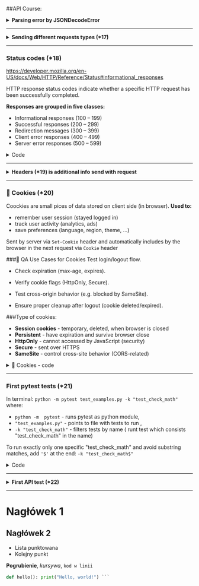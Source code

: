 ##API Course:

<details><summary><b>Parsing error by JSONDecodeError</b></summary>

```python
# If the response is not valid JSON format, catch the parsing error
from json.decoder import JSONDecodeError
import requests

response = requests.get("https://playground.learnqa.ru/api/get_text")

# Attempt to parse the response body as JSON
try:
    parsed_response_text = response.json()
    print(parsed_response_text)
except JSONDecodeError:
    print(f"Response is not a JSON format.\nRaw response text: {response.text}\nStatus code: {response.status_code}")
```

</details>

_______________________________

<details><summary><b>Sending different requests types (*17)</b></summary>

```python
import requests

requested_URL = "https://playground.learnqa.ru/api/check_type"
# All requests (exept GET) have request's body.  As second param in get request "params=" is passed,
# in another requests "data=" is passed
response_get = requests.get(requested_URL, params={"param1":"value1"})
print("GET: ", response_get.text)

response_post = requests.post(requested_URL, data={"param2":"POST"})
print("POST: ", response_post.text)

response_delete = requests.delete(requested_URL, data={"param3":"DELETE"})
print("DELETE: ", response_delete.text)

response_put = requests.put(requested_URL, data={"param4":"PUT"})
print("PUT: ", response_put.text)
```

</details>

---
### Status codes (*18)
https://developer.mozilla.org/en-US/docs/Web/HTTP/Reference/Status#informational_responses

HTTP response status codes indicate whether a specific HTTP request has been successfully completed. 

**Responses are grouped in five classes:**

- Informational responses (100 – 199)
- Successful responses (200 – 299)
- Redirection messages (300 – 399)
- Client error responses (400 – 499)
- Server error responses (500 – 599)
<details><summary>Code</summary>

```python
import requests
from pprint import pprint # pprint = pretty print for visualisation of dicts, lists, JSON's, etc.

## Status Codes
# 301 Moved Permanently without following redirect (FALSE)
response = requests.get("https://playground.learnqa.ru/api/get_301", allow_redirects=False)
print("Status code without redirect:", response.status_code)

# 301 Moved Permanently with following redirect (TRUE)
response2 = requests.get("https://playground.learnqa.ru/api/get_301", allow_redirects=True)

#Save redirect steps
first_response = response2.history[0] #track redirection
second_response = response2
print(response2.status_code)

# Optional: print internal response data for debugging
#pprint(response2.__dict__)  # __dict__ spesial atrybute which consists all object's datas as dictionary
print(first_response.url)
print(second_response.url)
```
</details>

---
<details><summary><b>Headers (*19) is additional info send with request</b></summary>

```python
import requests

# HTTP = URL + headers + request body
# Header is additional info send with request
# More info about headers:  https://developer.mozilla.org/en-US/docs/Web/HTTP/

# Add custom header to request
headers = {"some_headers":"123"}
response = requests.get("https://playground.learnqa.ru/api/show_all_headers", headers = headers)

print(response.text)  # response from server (response body)
print(response.headers)  # meta data or dictionary with headers from server
```
</details>

---

### 🍪 Cookies (*20)
Coockies are small pices of data stored on client side (in browser).
 **Used to:**
- remember user session (stayed logged in)
- track user activity (analytics, ads)
- save preferences (language, region, theme, ...)

Sent by server via `Set-Cookie` header and automatically includes by the browser in the next request via `Cookie` header

###🧪 QA Use Cases for Cookies
Test login/logout flow.

- Check expiration (max-age, expires).

- Verify cookie flags (HttpOnly, Secure).

- Test cross-origin behavior (e.g. blocked by SameSite).

- Ensure proper cleanup after logout (cookie deleted/expired).

###Type of cookies:
- **Session cookies** - temporary, deleted, when browser is closed
- **Persistent** - have expiration and survive browser close
- **HttpOnly** - cannot accessed by JavaScript (security)
- **Secure** - sent over HTTPS
- **SameSite** - control cross-site behavior (CORS-related)

<details><summary>🍪 Cookies - code </summary>

```python
import requests

# Cookies (
# --- Auth with valid credentials and cookies ---
# Prepare valid data and send request to receive auth cookies
payload = {"login":"secret_login", "password":"secret_pass"}
response1 = requests.post("https://playground.learnqa.ru/api/get_auth_cookie", data=payload)

print(response1.text)
print(response1.status_code)
print(dict(response1.cookies)) # cookie is an object, dict( set object as dictionary

# Store cookie and pass it to the second request
cookie_value = response1.cookies.get('auth_cookie')

cookies = {}                        # create dict
if cookie_value is not None:        # set cookie only if exists
    cookies.update({"auth_cookie": cookie_value})

# Second request with cookie tho check if we are authenticated
response2 = requests.post("https://playground.learnqa.ru/api/check_auth_cookie", cookies=cookies)

print("Second responce: ", response2.text)  # print: Second responce:  You are authorized

# --- Auth with invalid credentials ---
# Prepare invalid data  `1  1
payload2 = {"login":"secret_login", "password":"secret_pass2"}
response = requests.post("https://playground.learnqa.ru/api/get_auth_cookie", data=payload2)

print(response.text)            # print: {"error":"Wrong data"}
print(response.status_code)     # Status code should be 200, the error with authorization is handled
print(dict(response.cookies))   # print: {}
```

</details>

---
### First pytest tests (*21)
In terminal: `python -m pytest test_examples.py -k "test_check_math"`
where:
 - `python -m  pytest` - runs pytest as python module, 
 - `"test_examples.py"` - points to file with tests to run , 
 - `-k "test_check_math"` - filters tests by name ( runt test which consists "test_check_math" in the name)

To run exactly only one specific "test_check_math" and avoid substring matches, add `'$'` at the end: `-k "test_check_math$"`

<details><summary>Code </summary>

```python
# Example for simple test run
class TestExample:
    # Valid test: this test should pass
    def test_check_math(self):
        a = 5
        b = 9
        expected_sum = 14
        # Asserts that a+b equals the expect sum , with thw custom message on failure
        assert a+b == expected_sum, f"Sum of variables a and b is not equal to {expected_sum}"

    # Failing test: this test will expect to fail due to incorrect sum
    def test_check_math2(self):
        a = 5
        b = 10
        expected_sum = 14
        # Test will fail and print the custom message
        assert a+b == expected_sum, f"Sum of variables a and b is not equal to {expected_sum}"
```
**Output:**

![](https://github.com/maraby777/Python_API_1/blob/main/doc_cache/png/pytest_first_tests_les21.png)

</details>

---

<details><summary><b>First API test (*22)</b></summary>

```python
import requests
# Test run in terminal: python -m pytest test_first_api.py
class TestFirstAPI:
    def test_hello_call(self):
        url = "https://playground.learnqa.ru/api/hello"
        name = 'Nat'
        data = {'name':name}

        # Send request and store response to variable
        response = requests.get(url, params=data)

        # Validate HTTP status code
        assert response.status_code == 200, "Wrong response code"

        # Parse response body as json()
        response_dict = response.json()

        # Verify if key 'answer' exists in JSON body
        assert "answer" in response_dict, "There is no field answer' in the response"

        #  Prepare expected response and extract actual one
        expected_response_text = f"Hello, {name}"
        actual_response_text = response_dict["answer"]

        # Compare expected and actual text
        assert actual_response_text == expected_response_text, "Actual text in the response is not correct"

```

</details>

---

# Nagłówek 1
## Nagłówek 2
- Lista punktowana
- Kolejny punkt

**Pogrubienie**, *kursywa*, `kod w linii`

```python 
def hello(): print("Hello, world!") ``` 
